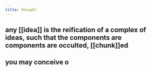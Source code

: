 ```yaml
---
title: thought
---
```


## any [[idea]] is the reification of a complex of ideas, such that the components are components are occulted, [[chunk]]ed
## you may conceive o
